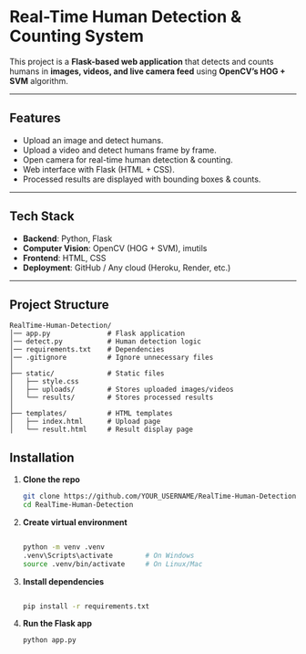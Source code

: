 #  Real-Time Human Detection & Counting System  

This project is a **Flask-based web application** that detects and counts humans in **images, videos, and live camera feed** using **OpenCV’s HOG + SVM** algorithm.  

---

##  Features  
-  Upload an image and detect humans.  
-  Upload a video and detect humans frame by frame.  
-  Open camera for real-time human detection & counting.  
-  Web interface with Flask (HTML + CSS).  
-  Processed results are displayed with bounding boxes & counts.  

---

## Tech Stack  
- **Backend**: Python, Flask  
- **Computer Vision**: OpenCV (HOG + SVM), imutils  
- **Frontend**: HTML, CSS  
- **Deployment**: GitHub / Any cloud (Heroku, Render, etc.)  

---

##  Project Structure  
  
```
RealTime-Human-Detection/
│── app.py              # Flask application  
│── detect.py           # Human detection logic  
│── requirements.txt    # Dependencies  
│── .gitignore          # Ignore unnecessary files  
│
├── static/             # Static files  
│   ├── style.css  
│   ├── uploads/        # Stores uploaded images/videos  
│   └── results/        # Stores processed results  
│
├── templates/          # HTML templates  
│   ├── index.html      # Upload page  
│   └── result.html     # Result display page  
```

##  Installation
1. **Clone the repo**  
   ```bash
   git clone https://github.com/YOUR_USERNAME/RealTime-Human-Detection.git
   cd RealTime-Human-Detection
2.  **Create virtual environment**
     ```bash

    python -m venv .venv
    .venv\Scripts\activate        # On Windows
    source .venv/bin/activate     # On Linux/Mac
     ```
3.  **Install dependencies**
    ```bash
    
    pip install -r requirements.txt
    ```

4.  **Run the Flask app**
    ```bash
    python app.py

